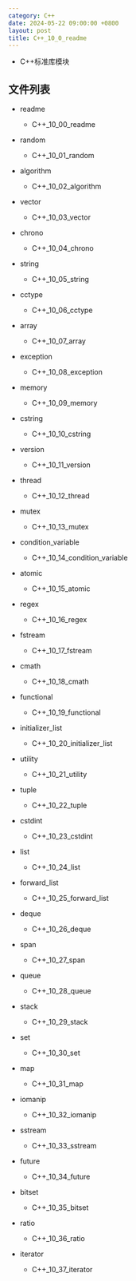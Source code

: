```yaml
---
category: C++
date: 2024-05-22 09:00:00 +0800
layout: post
title: C++_10_0_readme
---
```


+ C++标准库模块

## 文件列表

+ readme
  + C++_10_00_readme

+ random
  + C++_10_01_random

+ algorithm
  + C++_10_02_algorithm

+ vector
  + C++_10_03_vector

+ chrono
  + C++_10_04_chrono

+ string
  + C++_10_05_string

+ cctype
  + C++_10_06_cctype

+ array
  + C++_10_07_array

+ exception
  + C++_10_08_exception

+ memory
  + C++_10_09_memory

+ cstring
  + C++_10_10_cstring

+ version
  + C++_10_11_version

+ thread
  + C++_10_12_thread

+ mutex
  + C++_10_13_mutex

+ condition_variable
  + C++_10_14_condition_variable

+ atomic
  + C++_10_15_atomic

+ regex
  + C++_10_16_regex

+ fstream
  + C++_10_17_fstream

+ cmath
  + C++_10_18_cmath

+ functional
  + C++_10_19_functional

+ initializer_list
  + C++_10_20_initializer_list

+ utility
  + C++_10_21_utility

+ tuple
  + C++_10_22_tuple

+ cstdint
  + C++_10_23_cstdint

+ list
  + C++_10_24_list

+ forward_list
  + C++_10_25_forward_list

+ deque
  + C++_10_26_deque

+ span
  + C++_10_27_span

+ queue
  + C++_10_28_queue

+ stack
  + C++_10_29_stack

+ set
  + C++_10_30_set

+ map
  + C++_10_31_map

+ iomanip
  + C++_10_32_iomanip

+ sstream
  + C++_10_33_sstream

+ future
  + C++_10_34_future

+ bitset
  + C++_10_35_bitset

+ ratio
  + C++_10_36_ratio

+ iterator
  + C++_10_37_iterator